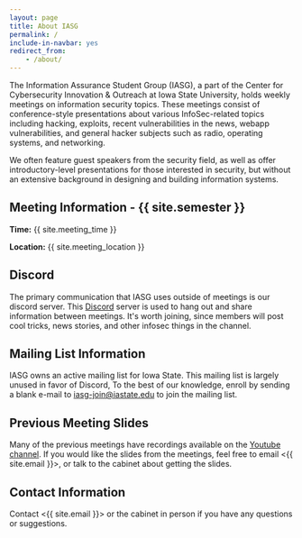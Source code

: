 ```yaml
---
layout: page
title: About IASG
permalink: /
include-in-navbar: yes
redirect_from: 
    - /about/
---
```

The Information Assurance Student Group (IASG), a part of the Center for Cybersecurity Innovation & Outreach at Iowa State University, holds weekly meetings on information security topics. These meetings consist of conference-style presentations about various InfoSec-related topics including hacking, exploits, recent vulnerabilities in the news, webapp vulnerabilities, and general hacker subjects such as radio, operating systems, and networking.

We often feature guest speakers from the security field, as well as offer introductory-level presentations for those interested in security, but without an extensive background in designing and building information systems.

**Meeting Information - {{ site.semester }}**
-------------------

**Time:** {{ site.meeting_time }}

**Location:** {{ site.meeting_location }}

Discord
--------------

The primary communication that IASG uses outside of meetings is our discord server. This [Discord](https://discord.gg/3xxec7V5zN) server is used to hang out and share information between meetings. It's worth joining, since members will post cool tricks, news stories, and other infosec things in the channel.

Mailing List Information
------------------------

IASG owns an active mailing list for Iowa State. This mailing list is largely unused in favor of Discord, To the best of our knowledge, enroll by sending a blank e-mail to <iasg-join@iastate.edu> to join the mailing list.

Previous Meeting Slides
------------------------

Many of the previous meetings have recordings available on the [Youtube channel](https://www.youtube.com/channel/UC-rLOtGfHGx9N1mlNNEwJNQ). If you would like the slides from the meetings, feel free to email <{{ site.email }}>, or talk to the cabinet about getting the slides.

Contact Information
--------------

Contact <{{ site.email }}> or the cabinet in person if you have any questions or suggestions.
